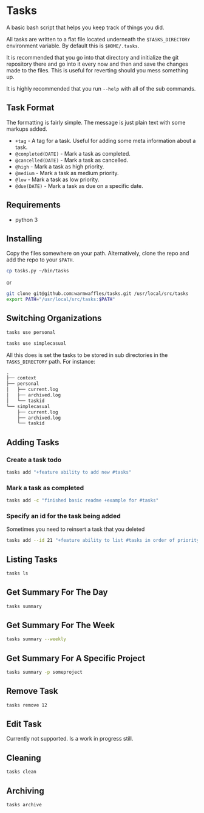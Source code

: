 # Tasks

A basic bash script that helps you keep track of things you did.

All tasks are written to a flat file located underneath the `$TASKS_DIRECTORY`
environment variable. By default this is `$HOME/.tasks`.

It is recommended that you go into that directory and initialize the git
repository there and go into it every now and then and save the changes made to
the files. This is useful for reverting should you mess something up.

It is highly recommended that you run `--help` with all of the sub commands.

## Task Format

The formatting is fairly simple. The message is just plain text with some
markups added.

  * `+tag` - A tag for a task. Useful for adding some meta information about a
    task.
  * `@completed(DATE)` - Mark a task as completed.
  * `@cancelled(DATE)` - Mark a task as cancelled.
  * `@high` - Mark a task as high priority.
  * `@medium` - Mark a task as medium priority.
  * `@low` - Mark a task as low priority.
  * `@due(DATE)` - Mark a task as due on a specific date.

## Requirements

* python 3

## Installing

Copy the files somewhere on your path. Alternatively, clone the repo and add the
repo to your `$PATH`.

```sh
cp tasks.py ~/bin/tasks
```

or

```sh
git clone git@github.com:warmwaffles/tasks.git /usr/local/src/tasks
export PATH="/usr/local/src/tasks:$PATH"
```

## Switching Organizations

```sh
tasks use personal
```

```sh
tasks use simplecasual
```

All this does is set the tasks to be stored in sub directories in the
`TASKS_DIRECTORY` path. For instance:

```txt
.
├── context
├── personal
│   ├── current.log
│   ├── archived.log
│   └── taskid
└── simplecasual
    ├── current.log
    ├── archived.log
    └── taskid
```

## Adding Tasks

### Create a task todo

```sh
tasks add "+feature ability to add new #tasks"
```

### Mark a task as completed

```sh
tasks add -c "finished basic readme +example for #tasks"
```

### Specify an id for the task being added

Sometimes you need to reinsert a task that you deleted

```sh
tasks add --id 21 "+feature ability to list #tasks in order of priority"
```

## Listing Tasks

```sh
tasks ls
```

## Get Summary For The Day

```sh
tasks summary
```

## Get Summary For The Week

```sh
tasks summary --weekly
```

## Get Summary For A Specific Project

```sh
tasks summary -p someproject
```

## Remove Task

```sh
tasks remove 12
```

## Edit Task

Currently not supported. Is a work in progress still.

## Cleaning

```sh
tasks clean
```

## Archiving

```sh
tasks archive
```
